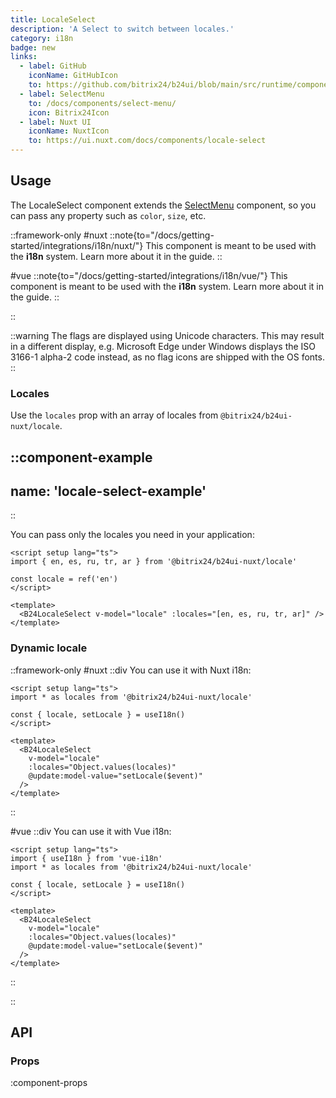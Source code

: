 ```yaml
---
title: LocaleSelect
description: 'A Select to switch between locales.'
category: i18n
badge: new
links:
  - label: GitHub
    iconName: GitHubIcon
    to: https://github.com/bitrix24/b24ui/blob/main/src/runtime/components/color-mode/LocaleSelect.vue
  - label: SelectMenu
    to: /docs/components/select-menu/
    icon: Bitrix24Icon
  - label: Nuxt UI
    iconName: NuxtIcon
    to: https://ui.nuxt.com/docs/components/locale-select
---
```


## Usage

The LocaleSelect component extends the [SelectMenu](/docs/components/select-menu/) component, so you can pass any property such as `color`, `size`, etc.

::framework-only
#nuxt
::note{to="/docs/getting-started/integrations/i18n/nuxt/"}
This component is meant to be used with the **i18n** system. Learn more about it in the guide.
::

#vue
::note{to="/docs/getting-started/integrations/i18n/vue/"}
This component is meant to be used with the **i18n** system. Learn more about it in the guide.
::

::

::warning
The flags are displayed using Unicode characters. This may result in a different display, e.g. Microsoft Edge under Windows displays the ISO 3166-1 alpha-2 code instead, as no flag icons are shipped with the OS fonts.
::

### Locales

Use the `locales` prop with an array of locales from `@bitrix24/b24ui-nuxt/locale`.

::component-example
---
name: 'locale-select-example'
---
::

You can pass only the locales you need in your application:

```vue
<script setup lang="ts">
import { en, es, ru, tr, ar } from '@bitrix24/b24ui-nuxt/locale'

const locale = ref('en')
</script>

<template>
  <B24LocaleSelect v-model="locale" :locales="[en, es, ru, tr, ar]" />
</template>
```

### Dynamic locale

::framework-only
#nuxt
::div
You can use it with Nuxt i18n:

```vue
<script setup lang="ts">
import * as locales from '@bitrix24/b24ui-nuxt/locale'

const { locale, setLocale } = useI18n()
</script>

<template>
  <B24LocaleSelect
    v-model="locale"
    :locales="Object.values(locales)"
    @update:model-value="setLocale($event)"
  />
</template>
```

::

#vue
::div
You can use it with Vue i18n:

```vue
<script setup lang="ts">
import { useI18n } from 'vue-i18n'
import * as locales from '@bitrix24/b24ui-nuxt/locale'

const { locale, setLocale } = useI18n()
</script>

<template>
  <B24LocaleSelect
    v-model="locale"
    :locales="Object.values(locales)"
    @update:model-value="setLocale($event)"
  />
</template>
```

::

::

## API

### Props

:component-props
